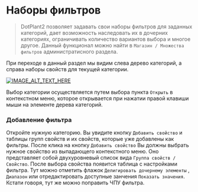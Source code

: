# Наборы фильтров

> DotPlant2 позволяет задавать свои наборы фильтров для заданных категорий, дает возможность наследовать их в дочерних категориях, ограничивать количество вариантов выбора и многое другое. Данный функционал можно найти в `Магазин / Множества фильтров` администратисного раздела.

При переходе в данный раздел мы видим слева дерево категорий, а справа наборы свойств для текущей категории.

[![IMAGE_ALT_TEXT_HERE](http://st-1.dotplant.ru/docs-assets/filter-sets.png)](http://st-1.dotplant.ru/docs-assets/filter-sets.png)

Выбор категории осуществляется путем выбора пункта `Открыть` в контекстном меню, которое открывается при нажатии правой клавиши мыши на элементе дерева категорий.

### Добавление фильтра

Откройте нужную категорию. Вы увидите кнопку `Добавить свойство` и таблицы групп свойств и их свойств, которые уже добавлены как фильтры. После клика на кнопку `Добавить свойство` Вы должны выбрать нужное свойство из выпадающего контекстного меню. Оно представляет собой двухуровневый список вида `Группа свойств / Свойство`. После выбора свойства появится таблица с настройками фильтра. Тут можно отметить флажок `Делигировать дочернему элементы` , `Диапазон` или отредактировать доступные занчения `Показать значения`. Кстати говоря, тут же можно поправить ЧПУ фильтра.